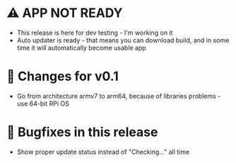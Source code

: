 # ⚠️ APP NOT READY
- This release is here for dev testing - I'm working on it
- Auto updater is ready - that means you can download build, and in some time it will automatically become usable app

# 🎯 Changes for v0.1
- Go from architecture armv7 to arm64, because of libraries problems - use 64-bit RPi OS

# 🐛 Bugfixes in this release
- Show proper update status instead of "Checking..." all time